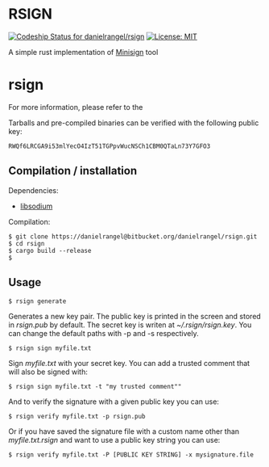 # RSIGN #
[ ![Codeship Status for danielrangel/rsign](https://app.codeship.com/projects/60b28d80-7645-0135-4402-1639b58199d0/status?branch=master)](https://app.codeship.com/projects/244452)
[![License: MIT](https://img.shields.io/badge/License-MIT-yellow.svg)](https://opensource.org/licenses/MIT)


A simple rust implementation of [Minisign](https://jedisct1.github.io/minisign/) tool


rsign
========

For more information, please refer to the


Tarballs and pre-compiled binaries can be verified with the following
public key:

    RWQf6LRCGA9i53mlYecO4IzT51TGPpvWucNSCh1CBM0QTaLn73Y7GFO3

Compilation / installation
--------------------------

Dependencies:
* [libsodium](http://doc.libsodium.org/)

Compilation:

    $ git clone https://danielrangel@bitbucket.org/danielrangel/rsign.git
    $ cd rsign
    $ cargo build --release
    $ 


Usage
----------------

    $ rsign generate

Generates a new key pair. The public key is printed in the screen and stored in _rsign.pub_ by default. The secret key is writen at _~/.rsign/rsign.key_. You can change the default paths with -p and -s respectively. 

    $ rsign sign myfile.txt

Sign _myfile.txt_ with your secret key. You can add a trusted comment that will also be signed with:

    $ rsign sign myfile.txt -t "my trusted comment""

And to verify the signature with a given public key you can use:

    $ rsign verify myfile.txt -p rsign.pub

Or if you have saved the signature file with a custom name other than _myfile.txt.rsign_ and want to use a public key string you can use:

    $ rsign verify myfile.txt -P [PUBLIC KEY STRING] -x mysignature.file    

